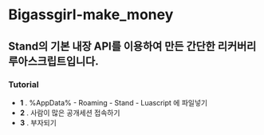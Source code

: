 # Bigassgirl-make_money
Stand의 기본 내장 API를 이용하여 만든 간단한 리커버리 루아스크립트입니다.
---
### Tutorial
* **1** . %AppData% - Roaming - Stand - Luascript 에 파일넣기
* **2** . 사람이 많은 공개세션 접속하기
* **3** . 부자되기
